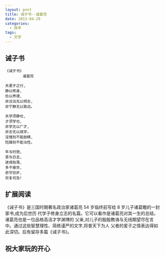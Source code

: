 ```yaml
---
layout: post
title: 诫子书--诸葛亮
date: 2013-04-29
categories:
  - 技术
tags:
  - 文学
---
```

## 诫子书

    《诫子书》
            诸葛亮
    
    夫君子之行,
    静以修身,
    俭以养德,
    非淡泊无以明志,
    非宁静无以致远。
    
    夫学须静也,
    才须学也,
    非学无以广才,
    非志无以成学，
    淫慢则不能励精, 
    险躁则不能冶性。
    
    年与时驰,
    意与日去,
    遂成枯落,
    多不接世,
    悲守穷庐, 
    将复何及!


## 扩展阅读

《诫子书》是三国时期著名政治家诸葛亮 54 岁临终前写给 8 岁儿子诸葛瞻的一封家书,成为后世历
代学子修身立志的名篇。它可以看作是诸葛亮对其一生的总结。诸葛亮也是一位品格高洁才学渊博的
父亲,对儿子的殷殷教诲与无线期望尽在言中。通过这些智慧理性、简练谨严的文字,将普天下为人
父者的爱子之情表达得如此深切。后有留存多篇《诫子书》。

## 祝大家玩的开心

